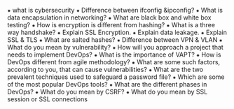 ⁕ what is cybersecurity
⁕ Difference between ifconfig &ipconfig?
⁕ What is data encapsulation in networking?
⁕ What are black box and white box testing?
⁕ How is encryption is different from hashing?
⁕ What is a three way handshake?
⁕ Explain SSL Encryption.
⁕ Explain data leakage.
⁕ Explain SSL & TLS
⁕ What are salted hashes?
⁕ Difference between VPN & VLAN
⁕ What do you mean by vulnerability?
⁕ How will you approach a project that needs to implement DevOps?
⁕ What is the importance of VAPT?
⁕ How is DevOps different from agile methodology?
⁕ What are some such factors, according to you, that can cause vulnerabilities?
⁕ What are the two prevalent techniques used to safeguard a password file?
⁕ Which are some of the most popular DevOps tools?
⁕ What are the different phases in DevOps?
⁕ What do you mean by CSRF?
⁕ What do you mean by SSL session or SSL connections
